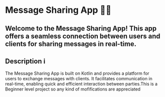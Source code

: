 # Message Sharing App 📱💬

## Welcome to the Message Sharing App! This app offers a seamless connection between users and clients for sharing messages in real-time.
## Description ℹ️
The Message Sharing App is built on Kotlin and provides a platform for users to exchange messages with clients. It facilitates communication in real-time, enabling quick and efficient interaction between parties.This is a Beginner level project so any kind of mofifications are appreciated



